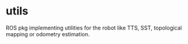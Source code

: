 # utils
ROS pkg implementing utilities for the robot like TTS, SST, topological mapping or odometry estimation.
